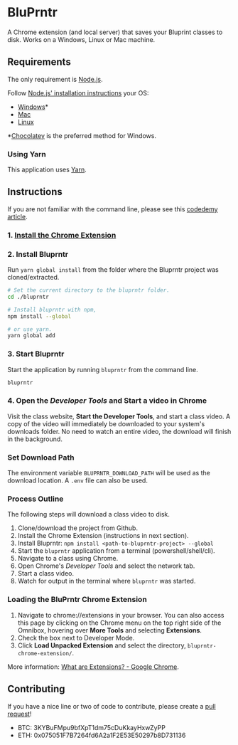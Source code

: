 BluPrntr
========

A Chrome extension (and local server) that saves your Bluprint classes to disk.
Works on a Windows, Linux or Mac machine.

Requirements
------------

The only requirement is [Node.js](https://nodejs.org/en/).

Follow [Node.js' installation instructions](https://nodejs.org/en/) your OS:

- [Windows](https://nodejs.org/en/download/package-manager/#windows)*
- [Mac](https://nodejs.org/en/download/package-manager/#macos)
- [Linux](https://nodejs.org/en/download/package-manager)

*[Chocolatey](https://chocolatey.org/install) is the preferred method for Windows.

### Using Yarn

This application uses [Yarn](https://yarnpkg.com/).

Instructions
------------

If you are not familiar with the command line, please see this [codedemy article](https://www.codecademy.com/articles/command-line-setup).

### 1. [Install the Chrome Extension](#loading-the-bluprntr-chrome-extension)

### 2. Install Bluprntr

Run `yarn global install` from the folder where the Bluprntr project was cloned/extracted.

```bash
# Set the current directory to the bluprntr folder.
cd ./bluprntr

# Install bluprntr with npm,
npm install --global

# or use yarn.
yarn global add
```

### 3. Start Bluprntr

Start the application by running `bluprntr` from the command line.

```bash
bluprntr
```

### 4. Open the _Developer Tools_ and Start a video in Chrome

Visit the class website, **Start the Developer Tools**, and start a class video.
A copy of the video will immediately be downloaded to your system's downloads folder.
No need to watch an entire video, the download will finish in the background.

### Set Download Path

The environment variable `BLUPRNTR_DOWNLOAD_PATH` will be used as the download location.
A `.env` file can also be used.

### Process Outline

The following steps will download a class video to disk.

1. Clone/download the project from Github.
2. Install the Chrome Extension (instructions in next section).
3. Install Bluprntr: `npm install <path-to-bluprntr-project> --global`
4. Start the `bluprntr` application from a terminal (powershell/shell/cli).
5. Navigate to a class using Chrome.
6. Open Chrome's _Developer Tools_ and select the network tab.
7. Start a class video.
8. Watch for output in the terminal where `bluprntr` was started.

### Loading the BluPrntr Chrome Extension

1. Navigate to chrome://extensions in your browser. You can also access this page by clicking on the Chrome menu on the top right side of the Omnibox, hovering over **More Tools** and selecting **Extensions**.
2. Check the box next to Developer Mode.
3. Click **Load Unpacked Extension** and select the directory, `bluprntr-chrome-extension/`.

More information: [What are Extensions? - Google Chrome](https://developer.chrome.com/extensions).

Contributing
------------

If you have a nice line or two of code to contribute, please create a [pull request](https://help.github.com/en/github/collaborating-with-issues-and-pull-requests/about-pull-requests)!

- BTC: 3KYBuFMpu9bfXpT1dm75cDuKkayHxwZyPP
- ETH: 0x075051F7B7264fd6A2a1F2E53E50297b8D731136
